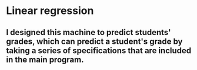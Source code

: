 # Linear regression


## I designed this machine to predict students' grades, which can predict a student's grade by taking a series of specifications that are included in the main program.
